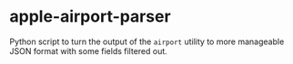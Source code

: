 # apple-airport-parser
Python script to turn the output of the `airport` utility to more manageable JSON format with some fields filtered out.
